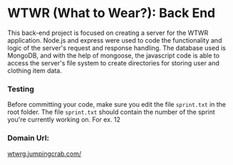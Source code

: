 # WTWR (What to Wear?): Back End

This back-end project is focused on creating a server for the WTWR application. Node.js and express were used to code the functionality and logic of the server's request and response handling. The database used is MongoDB, and with the help of mongoose, the javascript code is able to access the server's file system to create directories for storing user and clothing item data.

### Testing

Before committing your code, make sure you edit the file `sprint.txt` in the root folder. The file `sprint.txt` should contain the number of the sprint you're currently working on. For ex. 12

### Domain Url:

[wtwrg.jumpingcrab.com/](https://wtwrg.jumpingcrab.com/)

